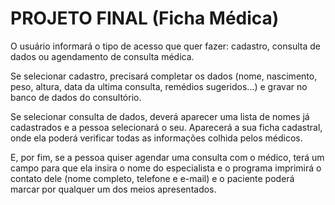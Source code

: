# PROJETO FINAL (Ficha Médica)

O usuário informará o tipo de acesso que quer fazer: cadastro, consulta de dados ou agendamento de consulta médica.

Se selecionar cadastro, precisará completar os dados (nome, nascimento, peso, altura, data da ultima consulta, remédios sugeridos...) e gravar no banco de dados do consultório.

Se selecionar consulta de dados, deverá aparecer uma lista de nomes já cadastrados e a pessoa selecionará o seu. Aparecerá a sua ficha cadastral, onde ela poderá verificar todas as informações colhida pelos médicos.

E, por fim, se a pessoa quiser agendar uma consulta com o médico, terá um campo para que ela insira o nome do especialista e o programa imprimirá o contato dele (nome completo, telefone e e-mail) e o paciente poderá marcar por qualquer um dos meios apresentados.
